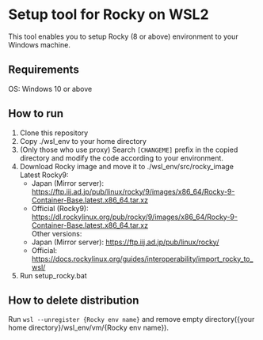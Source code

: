 # Setup tool for Rocky on WSL2
This tool enables you to setup Rocky (8 or above) environment to your Windows machine.

## Requirements
OS: Windows 10 or above

## How to run
1. Clone this repository
1. Copy ./wsl_env to your home directory
1. (Only those who use proxy) Search `[CHANGEME]` prefix in the copied directory and modify the code according to your environment.
1. Download Rocky image and move it to ./wsl_env/src/rocky_image  
   Latest Rocky9:  
     - Japan (Mirror server): https://ftp.iij.ad.jp/pub/linux/rocky/9/images/x86_64/Rocky-9-Container-Base.latest.x86_64.tar.xz  
     - Official (Rocky9): https://dl.rockylinux.org/pub/rocky/9/images/x86_64/Rocky-9-Container-Base.latest.x86_64.tar.xz  
   Other versions:
     - Japan (Mirror server): https://ftp.iij.ad.jp/pub/linux/rocky/
     - Official: https://docs.rockylinux.org/guides/interoperability/import_rocky_to_wsl/
1. Run setup_rocky.bat

## How to delete distribution
Run `wsl --unregister {Rocky env name}` and remove empty directory({your home directory}/wsl_env/vm/{Rocky env name}).
